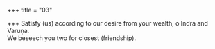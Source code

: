 +++
title = "03"

+++
Satisfy (us) according to our desire from your wealth, o Indra and  Varuṇa.  
We beseech you two for closest (friendship).  